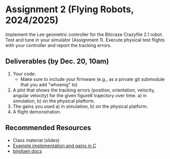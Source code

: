 # Assignment 2 (Flying Robots, 2024/2025)

Implement the Lee geometric controller for the Bitcraze Crazyflie 2.1 robot. Test and tune in your simulator (Assignment 1). Execute physical test flights with your controller and report the tracking errors.

## Deliverables (by Dec. 20, 10am)

1. Your code.
    - Make sure to include your firmware (e.g., as a private git submodule that you add "whoenig" to)
2. A plot that shows the tracking errors (position, orientation, velocity, angular velocity) for the given figure8 trajectory over time.
    a) in simulation,
    b) on the physical platform.
3. The gains you used
    a) in simulation,
    b) on the physical platform.
4. A flight demonstration.

## Recommended Resources

- Class material (slides)
- [Example implementation and gains in C](https://github.com/bitcraze/crazyflie-firmware/blob/master/src/modules/src/controller/controller_lee.c)
- [bindgen docs](https://rust-lang.github.io/rust-bindgen/command-line-usage.html)
